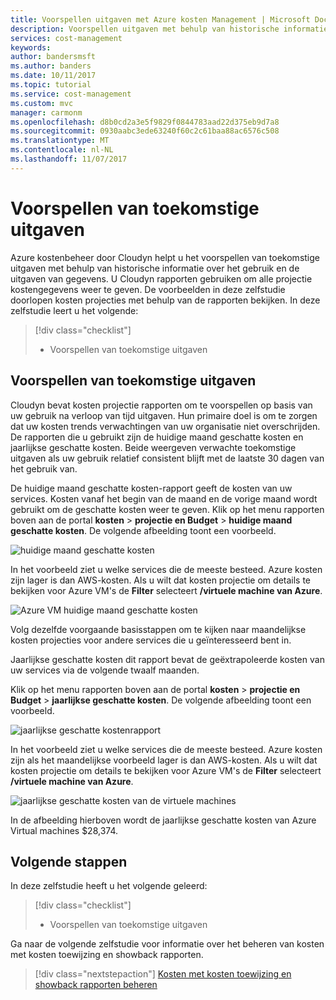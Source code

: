 ```yaml
---
title: Voorspellen uitgaven met Azure kosten Management | Microsoft Docs
description: Voorspellen uitgaven met behulp van historische informatie over het gebruik en de uitgaven van gegevens.
services: cost-management
keywords: 
author: bandersmsft
ms.author: banders
ms.date: 10/11/2017
ms.topic: tutorial
ms.service: cost-management
ms.custom: mvc
manager: carmonm
ms.openlocfilehash: d8b0cd2a3e5f9829f0844783aad22d375eb9d7a8
ms.sourcegitcommit: 0930aabc3ede63240f60c2c61baa88ac6576c508
ms.translationtype: MT
ms.contentlocale: nl-NL
ms.lasthandoff: 11/07/2017
---
```

# <a name="forecast-future-spending"></a>Voorspellen van toekomstige uitgaven

Azure kostenbeheer door Cloudyn helpt u het voorspellen van toekomstige uitgaven met behulp van historische informatie over het gebruik en de uitgaven van gegevens. U Cloudyn rapporten gebruiken om alle projectie kostengegevens weer te geven. De voorbeelden in deze zelfstudie doorlopen kosten projecties met behulp van de rapporten bekijken. In deze zelfstudie leert u het volgende:

> [!div class="checklist"]
> * Voorspellen van toekomstige uitgaven

## <a name="forecast-future-spending"></a>Voorspellen van toekomstige uitgaven

Cloudyn bevat kosten projectie rapporten om te voorspellen op basis van uw gebruik na verloop van tijd uitgaven. Hun primaire doel is om te zorgen dat uw kosten trends verwachtingen van uw organisatie niet overschrijden. De rapporten die u gebruikt zijn de huidige maand geschatte kosten en jaarlijkse geschatte kosten. Beide weergeven verwachte toekomstige uitgaven als uw gebruik relatief consistent blijft met de laatste 30 dagen van het gebruik van.

De huidige maand geschatte kosten-rapport geeft de kosten van uw services. Kosten vanaf het begin van de maand en de vorige maand wordt gebruikt om de geschatte kosten weer te geven. Klik op het menu rapporten boven aan de portal **kosten** > **projectie en Budget** > **huidige maand geschatte kosten**. De volgende afbeelding toont een voorbeeld.

![huidige maand geschatte kosten](./media/tutorial-forecast-spending/project-month01.png)

In het voorbeeld ziet u welke services die de meeste besteed. Azure kosten zijn lager is dan AWS-kosten. Als u wilt dat kosten projectie om details te bekijken voor Azure VM's de **Filter** selecteert **/virtuele machine van Azure**.

![Azure VM huidige maand geschatte kosten](./media/tutorial-forecast-spending/project-month02.png)

Volg dezelfde voorgaande basisstappen om te kijken naar maandelijkse kosten projecties voor andere services die u geïnteresseerd bent in.

Jaarlijkse geschatte kosten dit rapport bevat de geëxtrapoleerde kosten van uw services via de volgende twaalf maanden.

Klik op het menu rapporten boven aan de portal **kosten** > **projectie en Budget** > **jaarlijkse geschatte kosten**. De volgende afbeelding toont een voorbeeld.

![jaarlijkse geschatte kostenrapport](./media/tutorial-forecast-spending/project-annual01.png)

In het voorbeeld ziet u welke services die de meeste besteed. Azure kosten zijn als het maandelijkse voorbeeld lager is dan AWS-kosten. Als u wilt dat kosten projectie om details te bekijken voor Azure VM's de **Filter** selecteert **/virtuele machine van Azure**.

![jaarlijkse geschatte kosten van de virtuele machines](./media/tutorial-forecast-spending/project-annual02.png)

In de afbeelding hierboven wordt de jaarlijkse geschatte kosten van Azure Virtual machines $28,374.

## <a name="next-steps"></a>Volgende stappen

In deze zelfstudie heeft u het volgende geleerd:

> [!div class="checklist"]
> * Voorspellen van toekomstige uitgaven


Ga naar de volgende zelfstudie voor informatie over het beheren van kosten met kosten toewijzing en showback rapporten.

> [!div class="nextstepaction"]
> [Kosten met kosten toewijzing en showback rapporten beheren](tutorial-manage-costs.md)
